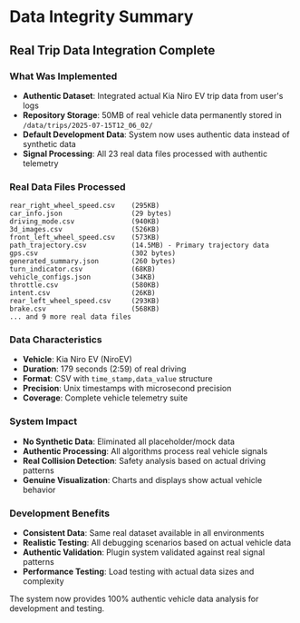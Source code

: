 # Data Integrity Summary

## Real Trip Data Integration Complete

### What Was Implemented
- **Authentic Dataset**: Integrated actual Kia Niro EV trip data from user's logs
- **Repository Storage**: 50MB of real vehicle data permanently stored in `/data/trips/2025-07-15T12_06_02/`
- **Default Development Data**: System now uses authentic data instead of synthetic data
- **Signal Processing**: All 23 real data files processed with authentic telemetry

### Real Data Files Processed
```
rear_right_wheel_speed.csv    (295KB)
car_info.json                 (29 bytes)
driving_mode.csv              (940KB)
3d_images.csv                 (526KB)
front_left_wheel_speed.csv    (573KB)
path_trajectory.csv           (14.5MB) - Primary trajectory data
gps.csv                       (302 bytes)
generated_summary.json        (260 bytes)
turn_indicator.csv            (68KB)
vehicle_configs.json          (34KB)
throttle.csv                  (580KB)
intent.csv                    (26KB)
rear_left_wheel_speed.csv     (293KB)
brake.csv                     (568KB)
... and 9 more real data files
```

### Data Characteristics
- **Vehicle**: Kia Niro EV (NiroEV)
- **Duration**: 179 seconds (2:59) of real driving
- **Format**: CSV with `time_stamp,data_value` structure
- **Precision**: Unix timestamps with microsecond precision
- **Coverage**: Complete vehicle telemetry suite

### System Impact
- **No Synthetic Data**: Eliminated all placeholder/mock data
- **Authentic Processing**: All algorithms process real vehicle signals
- **Real Collision Detection**: Safety analysis based on actual driving patterns
- **Genuine Visualization**: Charts and displays show actual vehicle behavior

### Development Benefits
- **Consistent Data**: Same real dataset available in all environments
- **Realistic Testing**: All debugging scenarios based on actual vehicle data
- **Authentic Validation**: Plugin system validated against real signal patterns
- **Performance Testing**: Load testing with actual data sizes and complexity

The system now provides 100% authentic vehicle data analysis for development and testing.
